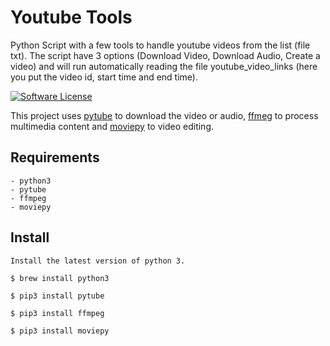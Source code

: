 # Youtube Tools
Python Script with a few tools to handle youtube videos from the list (file txt).
The script have 3 options (Download Video, Download Audio, Create a video) and will run automatically reading the file youtube_video_links (here you put the video id, start time and end time).

[![Software License](https://img.shields.io/badge/license-MIT-brightgreen.svg?style=flat-square)](LICENSE.md)

This project uses [pytube](https://github.com/nficano/pytube) to download the video or audio, [ffmeg](https://github.com/FFmpeg/FFmpeg) to process multimedia content and [moviepy](https://github.com/Zulko/moviepy) to video editing.

## Requirements

    - python3 
    - pytube 
    - ffmpeg 
    - moviepy 

## Install

    Install the latest version of python 3. 

    $ brew install python3

    $ pip3 install pytube

    $ pip3 install ffmpeg

    $ pip3 install moviepy

